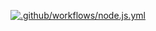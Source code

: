 [![.github/workflows/node.js.yml](https://github.com/NNesta/Nesta-brand-api/actions/workflows/node.js.yml/badge.svg)](https://github.com/NNesta/Nesta-brand-api/actions/workflows/node.js.yml)